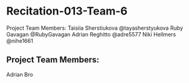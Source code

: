 # Recitation-013-Team-6
Project Team Members: 
Taisiia Sherstiukova @tayasherstyukova
Ruby Gavagan @RubyGavagan
Adrian Reghitto @adre5577
Niki Hellmers @nihe1661

## Project Team Members:
Adrian Bro
